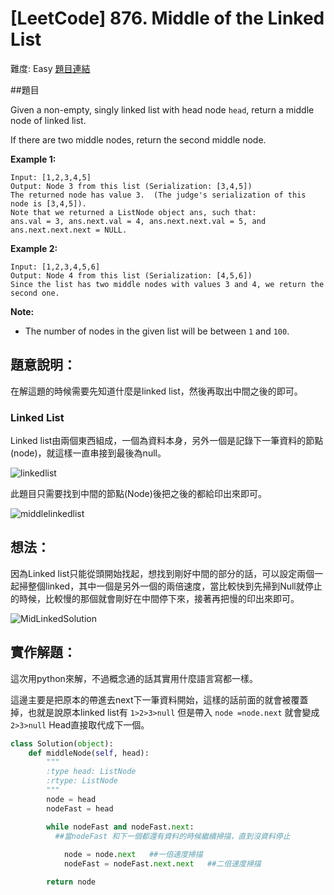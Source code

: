 # [LeetCode] 876. Middle of the Linked List

難度: Easy    [題目連結](https://leetcode.com/problems/middle-of-the-linked-list/description/)

##題目

Given a non-empty, singly linked list with head node `head`, return a middle node of linked list.

If there are two middle nodes, return the second middle node.

**Example 1:**

```
Input: [1,2,3,4,5]
Output: Node 3 from this list (Serialization: [3,4,5])
The returned node has value 3.  (The judge's serialization of this node is [3,4,5]).
Note that we returned a ListNode object ans, such that:
ans.val = 3, ans.next.val = 4, ans.next.next.val = 5, and ans.next.next.next = NULL.
```

**Example 2:**

```
Input: [1,2,3,4,5,6]
Output: Node 4 from this list (Serialization: [4,5,6])
Since the list has two middle nodes with values 3 and 4, we return the second one.
```



**Note:**

- The number of nodes in the given list will be between `1` and `100`.

## **題意說明：**

在解這題的時候需要先知道什麼是linked list，然後再取出中間之後的即可。

### Linked List

Linked list由兩個東西組成，一個為資料本身，另外一個是記錄下一筆資料的節點(node)，就這樣一直串接到最後為null。

![linkedlist](https://i.imgur.com/c7q5fyB.jpg)

此題目只需要找到中間的節點(Node)後把之後的都給印出來即可。

![middlelinkedlist](https://i.imgur.com/k1cv3P6.jpg)

## **想法：**

因為Linked list只能從頭開始找起，想找到剛好中間的部分的話，可以設定兩個一起掃整個linked，其中一個是另外一個的兩倍速度，當比較快到先掃到Null就停止的時候，比較慢的那個就會剛好在中間停下來，接著再把慢的印出來即可。

![MidLinkedSolution](https://i.imgur.com/jMr9Krj.jpg)

## **實作解題：**

這次用python來解，不過概念通的話其實用什麼語言寫都一樣。

這邊主要是把原本的帶進去next下一筆資料開始，這樣的話前面的就會被覆蓋掉，也就是說原本linked list有 `1>2>3>null` 但是帶入 `node =node.next` 就會變成 `2>3>null` Head直接取代成下一個。

```python
class Solution(object):
    def middleNode(self, head):
        """
        :type head: ListNode
        :rtype: ListNode
        """
        node = head
        nodeFast = head

        while nodeFast and nodeFast.next: 
          ##當nodeFast 和下一個都還有資料的時候繼續掃描，直到沒資料停止
          
            node = node.next   ##一倍速度掃描
            nodeFast = nodeFast.next.next   ##二倍速度掃描

        return node
```

